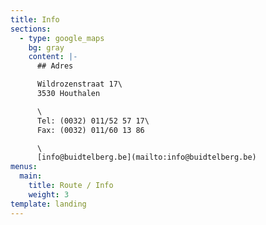 ```yaml
---
title: Info
sections:
  - type: google_maps
    bg: gray
    content: |-
      ## Adres

      Wildrozenstraat 17\
      3530 Houthalen

      \
      Tel: (0032) 011/52 57 17\
      Fax: (0032) 011/60 13 86

      \
      [info@buidtelberg.be](mailto:info@buidtelberg.be)
menus:
  main:
    title: Route / Info
    weight: 3
template: landing
---
```

